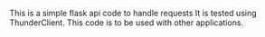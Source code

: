 This is a simple flask api code to handle requests
It is tested using ThunderClient.
This code is to be used with other applications.
